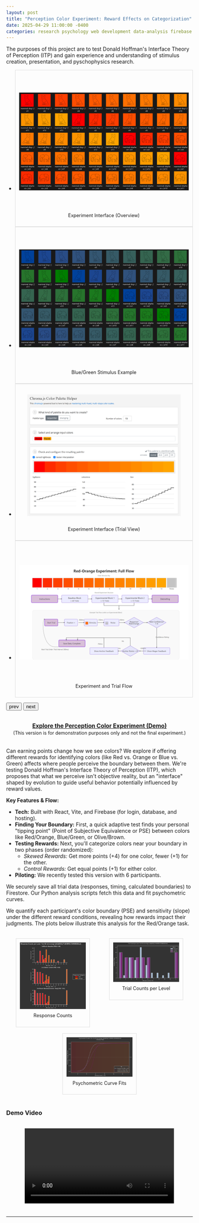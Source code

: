 ```yaml
---
layout: post
title: "Perception Color Experiment: Reward Effects on Categorization"
date: 2025-04-29 11:00:00 -0400
categories: research psychology web development data-analysis firebase react
---
```

The purposes of this project are to test Donald Hoffman's Interface Theory of Perception (ITP) and gain experience and understanding of stimulus creation, presentation, and pyschophysics research.

<!-- Glide.js Carousel -->
<div class="glide" id="perception-color-carousel">
  <div class="glide__track" data-glide-el="track">
    <ul class="glide__slides">
      <li class="glide__slide">
        <div style="text-align: center; border: 1px solid #ddd; padding: 10px; height: 400px; display: flex; flex-direction: column; justify-content: space-between;">
          <div style="flex-grow: 1; display: flex; align-items: center; justify-content: center; overflow: hidden;">
            <img src="/media/pc-Screenshot 2025-05-03 110631.png" alt="Experiment Interface Additional View" style="max-width: 100%; max-height: 90%; object-fit: contain;">
          </div>
          <p style="text-align: center; font-size: 0.9em; margin-top: 10px; flex-shrink: 0;">Experiment Interface (Overview)</p>
        </div>
      </li>
      <li class="glide__slide">
        <div style="text-align: center; border: 1px solid #ddd; padding: 10px; height: 400px; display: flex; flex-direction: column; justify-content: space-between;">
          <div style="flex-grow: 1; display: flex; align-items: center; justify-content: center; overflow: hidden;">
            <img src="/media/pc-stimulus-blue-green.png" alt="Blue/Green Stimulus Example" style="max-width: 100%; max-height: 90%; object-fit: contain;">
          </div>
          <p style="text-align: center; font-size: 0.9em; margin-top: 10px; flex-shrink: 0;">Blue/Green Stimulus Example</p>
        </div>
      </li>
      <li class="glide__slide">
        <div style="text-align: center; border: 1px solid #ddd; padding: 10px; height: 400px; display: flex; flex-direction: column; justify-content: space-between;">
          <div style="flex-grow: 1; display: flex; align-items: center; justify-content: center; overflow: hidden;">
            <img src="/media/pc-Screenshot 2025-04-21 181710.png" alt="Perception Color Experiment Screenshot" style="max-width: 100%; max-height: 90%; object-fit: contain;">
          </div>
          <p style="text-align: center; font-size: 0.9em; margin-top: 10px; flex-shrink: 0;">Experiment Interface (Trial View)</p>
        </div>
      </li>
      <li class="glide__slide">
        <div style="text-align: center; border: 1px solid #ddd; padding: 10px; height: 400px; display: flex; flex-direction: column; justify-content: space-between;">
          <div style="flex-grow: 1; display: flex; align-items: center; justify-content: center; overflow: hidden;">
            <img src="/media/pc-combined_experiment_and_trial_flow.png" alt="Experiment Flow Diagram" style="max-width: 100%; max-height: 90%; object-fit: contain;">
          </div>
          <p style="text-align: center; font-size: 0.9em; margin-top: 10px; flex-shrink: 0;">Experiment and Trial Flow</p>
        </div>
      </li>
    </ul>
  </div>

  <div class="glide__arrows" data-glide-el="controls">
    <button class="glide__arrow glide__arrow--left" data-glide-dir="<">prev</button>
    <button class="glide__arrow glide__arrow--right" data-glide-dir=">">next</button>
  </div>
</div>
<!-- End Glide.js Carousel -->

<p style="text-align: center; margin: 2rem 0;">
  <a href="https://perception-color.web.app/" target="_blank" style="font-size: 1.1em; font-weight: bold;">Explore the Perception Color Experiment (Demo)</a><br>
  <span style="font-size: 0.9em;">(This version is for demonstration purposes only and not the final experiment.)</span>
</p>

Can earning points change how we see colors? We explore if offering different rewards for identifying colors (like Red vs. Orange or Blue vs. Green) affects where people perceive the boundary between them. We're testing Donald Hoffman's Interface Theory of Perception (ITP), which proposes that what we perceive isn't objective reality, but an "interface" shaped by evolution to guide useful behavior potentially influenced by reward values.

**Key Features & Flow:**
*   **Tech:** Built with React, Vite, and Firebase (for login, database, and hosting).
*   **Finding Your Boundary:** First, a quick adaptive test finds your personal "tipping point" (Point of Subjective Equivalence or PSE) between colors like Red/Orange, Blue/Green, or Olive/Brown.
*   **Testing Rewards:** Next, you'll categorize colors near your boundary in two phases (order randomized):
    *   _Skewed Rewards:_ Get more points (+4) for one color, fewer (+1) for the other.
    *   _Control Rewards:_ Get equal points (+1) for either color.
*   **Piloting:** We recently tested this version with 6 participants.

We securely save all trial data (responses, timing, calculated boundaries) to Firestore. Our Python analysis scripts fetch this data and fit psychometric curves.

We quantify each participant's color boundary (PSE) and sensitivity (slope) under the different reward conditions, revealing how rewards impact their judgments. The plots below illustrate this analysis for the Red/Orange task.

<div style="display: flex; justify-content: space-around; margin-top: 2rem; flex-wrap: wrap; align-items: flex-start;">
  <!-- Bottom Image 1 -->
  <div style="width: 32%; min-width: 200px; max-height: 350px; border: 1px solid #ddd; display: flex; flex-direction: column; padding: 10px; box-sizing: border-box; margin-bottom: 1rem;">
    <div style="flex-grow: 1; display: flex; align-items: center; justify-content: center; overflow: hidden;">
      <img src="/media/pc-w8qNtSXyF1d5tf9fRx7bRNMG6Ga2_Yuri_02_red-orange_response_counts_plot_RedOrange.png" alt="Red/Orange Response Counts Plot" style="display: block; max-width: 100%; max-height: 100%; object-fit: contain;">
    </div>
    <p style="text-align: center; font-size: 0.9em; margin-top: 10px; flex-shrink: 0;">Response Counts</p>
  </div>

  <!-- Bottom Image 2 -->
  <div style="width: 32%; min-width: 200px; max-height: 350px; border: 1px solid #ddd; display: flex; flex-direction: column; padding: 10px; box-sizing: border-box; margin-bottom: 1rem;">
    <div style="flex-grow: 1; display: flex; align-items: center; justify-content: center; overflow: hidden;">
      <img src="/media/pc-NtSXyw8qNtSXyF1d5tf9fRx7bRNMG6Ga2_Yuri_02_red-orange_trial_counts_plot_RedOrange.png" alt="Red/Orange Trial Counts Plot" style="display: block; max-width: 100%; max-height: 100%; object-fit: contain;">
    </div>
    <p style="text-align: center; font-size: 0.9em; margin-top: 10px; flex-shrink: 0;">Trial Counts per Level</p>
  </div>

  <!-- Bottom Image 3 -->
  <div style="width: 32%; min-width: 200px; max-height: 350px; border: 1px solid #ddd; display: flex; flex-direction: column; padding: 10px; box-sizing: border-box; margin-bottom: 1rem;">
    <div style="flex-grow: 1; display: flex; align-items: center; justify-content: center; overflow: hidden;">
      <img src="/media/pc-w8qNtSXyF1d5tf9fRx7bRNMG6Ga2_Yuri_02_red-orange_curve_fits_plot_RedOrange.png" alt="Red/Orange Psychometric Curve Fits Plot" style="display: block; max-width: 100%; max-height: 100%; object-fit: contain;">
    </div>
    <p style="text-align: center; font-size: 0.9em; margin-top: 10px; flex-shrink: 0;">Psychometric Curve Fits</p>
  </div>
</div>

### Demo Video

<div style="text-align: center; margin: 2rem 0;">
  <video width="80%" max-width="700px" controls>
    <source src="/media/pc-Recording%202025-05-03%20105310-20s.mp4" type="video/mp4">
    Your browser does not support the video tag.
  </video>
</div>

--- 